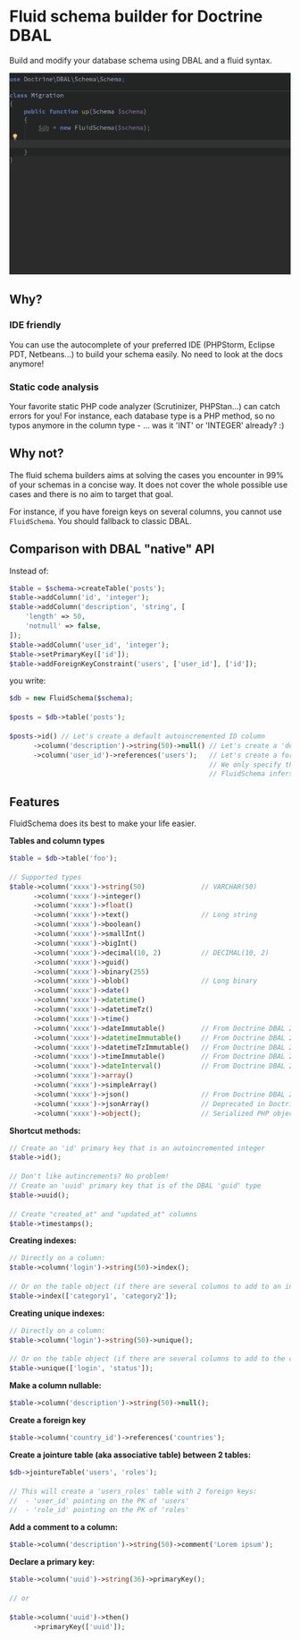# Fluid schema builder for Doctrine DBAL

Build and modify your database schema using DBAL and a fluid syntax.

![Screencast](doc/images/screencast.gif)

## Why?

### IDE friendly

You can use the autocomplete of your preferred IDE (PHPStorm, Eclipse PDT, Netbeans...) to build your schema easily. No need to look at the docs anymore!

### Static code analysis

Your favorite static PHP code analyzer (Scrutinizer, PHPStan...) can catch errors for you!
For instance, each database type is a PHP method, so no typos anymore in the column type - ... was it 'INT' or 'INTEGER' already? :)

## Why not?

The fluid schema builders aims at solving the cases you encounter in 99% of your schemas in a concise way.
It does not cover the whole possible use cases and there is no aim to target that goal.

For instance, if you have foreign keys on several columns, you cannot use `FluidSchema`. You should fallback to classic DBAL.


## Comparison with DBAL "native" API

Instead of:

```php
$table = $schema->createTable('posts');
$table->addColumn('id', 'integer');
$table->addColumn('description', 'string', [
    'length' => 50,
    'notnull' => false,
]);
$table->addColumn('user_id', 'integer');
$table->setPrimaryKey(['id']);
$table->addForeignKeyConstraint('users', ['user_id'], ['id']);
```

you write:

```php
$db = new FluidSchema($schema);

$posts = $db->table('posts');

$posts->id() // Let's create a default autoincremented ID column
      ->column('description')->string(50)->null() // Let's create a 'description' column
      ->column('user_id')->references('users');   // Let's create a foreign key.
                                                  // We only specify the table name.
                                                  // FluidSchema infers the column type and the "remote" column.
```

## Features

FluidSchema does its best to make your life easier.

**Tables and column types**

```php
$table = $db->table('foo');

// Supported types
$table->column('xxxx')->string(50)              // VARCHAR(50)
      ->column('xxxx')->integer()
      ->column('xxxx')->float()
      ->column('xxxx')->text()                  // Long string
      ->column('xxxx')->boolean()
      ->column('xxxx')->smallInt()
      ->column('xxxx')->bigInt()
      ->column('xxxx')->decimal(10, 2)          // DECIMAL(10, 2)
      ->column('xxxx')->guid()
      ->column('xxxx')->binary(255)
      ->column('xxxx')->blob()                  // Long binary
      ->column('xxxx')->date()
      ->column('xxxx')->datetime()
      ->column('xxxx')->datetimeTz()
      ->column('xxxx')->time()
      ->column('xxxx')->dateImmutable()         // From Doctrine DBAL 2.6+
      ->column('xxxx')->datetimeImmutable()     // From Doctrine DBAL 2.6+
      ->column('xxxx')->datetimeTzImmutable()   // From Doctrine DBAL 2.6+
      ->column('xxxx')->timeImmutable()         // From Doctrine DBAL 2.6+
      ->column('xxxx')->dateInterval()          // From Doctrine DBAL 2.6+
      ->column('xxxx')->array()
      ->column('xxxx')->simpleArray()
      ->column('xxxx')->json()                  // From Doctrine DBAL 2.6+
      ->column('xxxx')->jsonArray()             // Deprecated in Doctrine DBAL 2.6+
      ->column('xxxx')->object();               // Serialized PHP object
```

**Shortcut methods:**

```php
// Create an 'id' primary key that is an autoincremented integer
$table->id();

// Don't like autincrements? No problem!
// Create an 'uuid' primary key that is of the DBAL 'guid' type 
$table->uuid();

// Create "created_at" and "updated_at" columns
$table->timestamps();
```

**Creating indexes:**

```php
// Directly on a column:
$table->column('login')->string(50)->index();

// Or on the table object (if there are several columns to add to an index):
$table->index(['category1', 'category2']);
```

**Creating unique indexes:**

```php
// Directly on a column:
$table->column('login')->string(50)->unique();

// Or on the table object (if there are several columns to add to the constraint):
$table->unique(['login', 'status']);
```

**Make a column nullable:**

```php
$table->column('description')->string(50)->null();
```

**Create a foreign key**

```php
$table->column('country_id')->references('countries');
```

**Create a jointure table (aka associative table) between 2 tables:**

```php
$db->jointureTable('users', 'roles');

// This will create a 'users_roles' table with 2 foreign keys:
//  - 'user_id' pointing on the PK of 'users'
//  - 'role_id' pointing on the PK of 'roles'
```

**Add a comment to a column:**

```php
$table->column('description')->string(50)->comment('Lorem ipsum');
```

**Declare a primary key:**

```php
$table->column('uuid')->string(36)->primaryKey();

// or

$table->column('uuid')->then()
      ->primaryKey(['uuid']);
```
